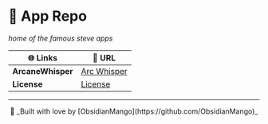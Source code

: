 # 📱 **App Repo**  
_home of the famous steve apps_

| 🌐 **Links**           | 🔗 **URL**                              |
|------------------------|-----------------------------------------|
| **ArcaneWhisper**      | [Arc Whisper](https://github.com/ObsidianMango/springboard/arcanewhisper.html) |
| **License**            | [License](https://github.com/yourusername/yourrepo/LICENSE) |

---

<div align="center">
🚀 _Built with love by [ObsidianMango](https://github.com/ObsidianMango)_  
</div>

